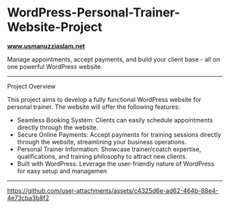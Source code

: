 # WordPress-Personal-Trainer-Website-Project

<b>www.usmanuzziaslam.net</b>

Manage appointments, accept payments, and build your client base - all on one powerful WordPress website.

<hr>

Project Overview

This project aims to develop a fully functional WordPress website for personal trainer. The website will offer the following features:

- Seamless Booking System: Clients can easily schedule appointments directly through the website.
- Secure Online Payments: Accept payments for training sessions directly through the website, streamlining your business operations.
- Personal Trainer Information: Showcase trainer/coatch expertise, qualifications, and training philosophy to attract new clients.
- Built with WordPress: Leverage the user-friendly nature of WordPress for easy setup and managemen

<hr>

https://github.com/user-attachments/assets/c4325d6e-ad62-464b-88e4-4e73cba3b8f2



  
